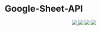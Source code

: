 # Google-Sheet-API
<p align="center">
    <a href="https://github.com/ghuninew1" alt="github">
        <img src="https://img.shields.io/badge/-@ghuninew1-%23181717?style=flat&logo=github" />
    </a>
    <img src="https://img.shields.io/github/repo-size/ghuninew1/react-test" />
    <img src="https://img.shields.io/github/directory-file-count/ghuninew1/react-test" />
    <img src="https://img.shields.io/github/release-date/ghuninew1/react-test" />
</p>

